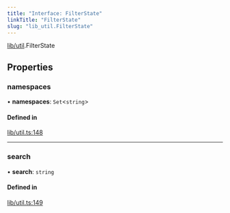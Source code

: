 ```yaml
---
title: "Interface: FilterState"
linkTitle: "FilterState"
slug: "lib_util.FilterState"
---
```


[lib/util](../modules/lib_util.md).FilterState

## Properties

### namespaces

• **namespaces**: `Set`<`string`\>

#### Defined in

[lib/util.ts:148](https://github.com/headlamp-k8s/headlamp/blob/840d05a1/frontend/src/lib/util.ts#L148)

___

### search

• **search**: `string`

#### Defined in

[lib/util.ts:149](https://github.com/headlamp-k8s/headlamp/blob/840d05a1/frontend/src/lib/util.ts#L149)
